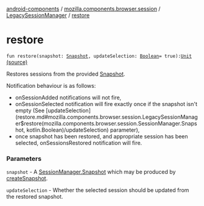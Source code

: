[android-components](../../index.md) / [mozilla.components.browser.session](../index.md) / [LegacySessionManager](index.md) / [restore](./restore.md)

# restore

`fun restore(snapshot: `[`Snapshot`](../-session-manager/-snapshot/index.md)`, updateSelection: `[`Boolean`](https://kotlinlang.org/api/latest/jvm/stdlib/kotlin/-boolean/index.html)` = true): `[`Unit`](https://kotlinlang.org/api/latest/jvm/stdlib/kotlin/-unit/index.html) [(source)](https://github.com/mozilla-mobile/android-components/blob/master/components/browser/session/src/main/java/mozilla/components/browser/session/LegacySessionManager.kt#L236)

Restores sessions from the provided [Snapshot](#).

Notification behaviour is as follows:

* onSessionAdded notifications will not fire,
* onSessionSelected notification will fire exactly once if the snapshot isn't empty (See [updateSelection](restore.md#mozilla.components.browser.session.LegacySessionManager$restore(mozilla.components.browser.session.SessionManager.Snapshot, kotlin.Boolean)/updateSelection)
parameter),
* once snapshot has been restored, and appropriate session has been selected, onSessionsRestored
notification will fire.

### Parameters

`snapshot` - A [SessionManager.Snapshot](../-session-manager/-snapshot/index.md) which may be produced by [createSnapshot](create-snapshot.md).

`updateSelection` - Whether the selected session should be updated from the restored snapshot.